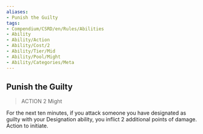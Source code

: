 ```yaml
---
aliases:
- Punish the Guilty
tags:
- Compendium/CSRD/en/Rules/Abilities
- Ability
- Ability/Action
- Ability/Cost/2
- Ability/Tier/Mid
- Ability/Pool/Might
- Ability/Categories/Meta
---
```


  
## Punish the Guilty  
>ACTION 2  Might  
  
For the next ten minutes, if you attack someone you have designated as guilty with your Designation ability, you inflict 2 additional points of damage. Action to initiate.